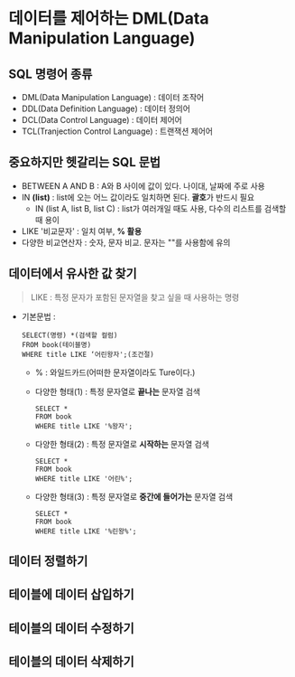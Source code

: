# 데이터를 제어하는 DML(Data Manipulation Language)

## SQL 명령어 종류
- DML(Data Manipulation Language) : 데이터 조작어
- DDL(Data Definition Language) : 데이터 정의어
- DCL(Data Control Language) : 데이터 제어어
- TCL(Tranjection Control Language) : 트랜잭션 제어어

## 중요하지만 헷갈리는 SQL 문법
- BETWEEN A AND B : A와 B 사이에 값이 있다. 나이대, 날짜에 주로 사용
- IN **(list)** : list에 오는 어느 값이라도 일치하면 된다. **괄호**가 반드시 필요
    - IN (list A, list B, list C) : list가 여러개일 때도 사용, 다수의 리스트를 검색할 때 용이
- LIKE '비교문자' : 일치 여부, **% 활용**
- 다양한 비교연산자 : 숫자, 문자 비교. 문자는 ""를 사용함에 유의

## 데이터에서 유사한 값 찾기

> LIKE : 특정 문자가 포함된 문자열을 찾고 싶을 때 사용하는 명령

- 기본문법 : 
    ```
    SELECT(명령) *(검색할 컬럼)
    FROM book(테이블명)
    WHERE title LIKE ‘어린왕자';(조건절)
    ```
    - % : 와일드카드(어떠한 문자열이라도 Ture이다.)

    - 다양한 형태(1) : 특정 문자열로 **끝나는** 문자열 검색
        ```
        SELECT *
        FROM book
        WHERE title LIKE '%왕자';
        ```
    - 다양한 형태(2) : 특정 문자열로 **시작하는** 문자열 검색
        ```
        SELECT *
        FROM book
        WHERE title LIKE '어린%';
        ```
    - 다양한 형태(3) : 특정 문자열로 **중간에 들어가는** 문자열 검색
        ```
        SELECT *
        FROM book
        WHERE title LIKE '%린왕%';
        ```
    

## 데이터 정렬하기

## 테이블에 데이터 삽입하기

## 테이블의 데이터 수정하기

## 테이블의 데이터 삭제하기

